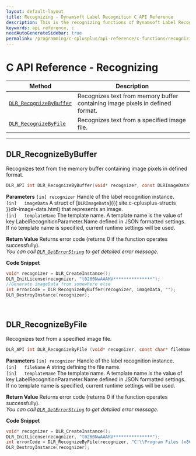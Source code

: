 ```yaml
---
layout: default-layout
title: Recognizing - Dynamsoft Label Recognition C API Reference
description: This is the recognizing functions of Dynamsoft Label Recognition for C API Reference.
keywords: api reference, c
needAutoGenerateSidebar: true
permalink: /programming/c-cplusplus/api-reference/c-functions/recognizing.html
---
```


# C API Reference - Recognizing

| Method               | Description |
|----------------------|-------------|
  | [`DLR_RecognizeByBuffer`](#dlr_recognizebybuffer) | Recognizes text from memory buffer containing image pixels in defined format. |
  | [`DLR_RecognizeByFile`](#dlr_recognizebyfile) | Recognizes text from a specified image file. |

---

## DLR_RecognizeByBuffer
Recognizes text from the memory buffer containing image pixels in defined format.

```c
DLR_API int DLR_RecognizeByBuffer(void* recognizer, const DLRImageData* imageData, const char* templateName)
```   
   
**Parameters**
`[in] recognizer` Handle of the label recognition instance.  
`[in]	imageData` A struct of [`DLRImageData`]({{ site.c-cplusplus-structs }}dlr-image-data.html) that represents an image.  
`[in]	templateName` The template name. A template name is the value of key LabelRecognitionParameter.Name defined in JSON formatted settings. If no template name is specified, current runtime settings will be used.

**Return Value**
Returns error code (returns 0 if the function operates successfully).    
*You can call [`DLR_GetErrorString`](general.md#dlr_geterrorstring) to get detailed error message.*

**Code Snippet**
```c
void* recognizer = DLR_CreateInstance();
DLR_InitLicense(recognizer, "t0260NwAAAHV***************");
//Generate imageData from somewhere else
int errorCode = DLR_RecognizeByBuffer(recognizer, imageData, "");
DLR_DestroyInstance(recognizer);
```

&nbsp;


## DLR_RecognizeByFile
Recognizes text from a specified image file.

```c
DLR_API int DLR_RecognizeByFile (void* recognizer, const char* fileName, const char* templateName)	
```   
   
**Parameters**
`[in] recognizer` Handle of the label recognition instance.  
`[in]	fileName` A string defining the file name.  
`[in]	templateName` The template name. A template name is the value of key LabelRecognitionParameter.Name defined in JSON formatted settings. If no template name is specified, current runtime settings will be used.

**Return Value**
Returns error code (returns 0 if the function operates successfully).    
*You can call [`DLR_GetErrorString`](general.md#dlr_geterrorstring) to get detailed error message.*

**Code Snippet**
```c
void* recognizer = DLR_CreateInstance();
DLR_InitLicense(recognizer, "t0260NwAAAHV***************");
int errorCode = DLR_RecognizeByFile(recognizer, "C:\\Program Files (x86)\\Dynamsoft\\{Version number}\\Images\\AllSupportedBarcodeTypes.tif", "");
DLR_DestroyInstance(recognizer);
```

&nbsp;

